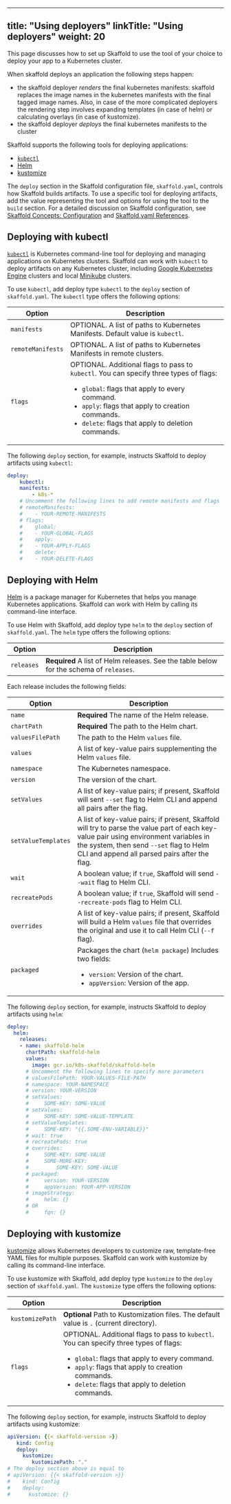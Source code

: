 
---
title: "Using deployers"
linkTitle: "Using deployers"
weight: 20
---

This page discusses how to set up Skaffold to use the tool of your choice
to deploy your app to a Kubernetes cluster.

When skaffold deploys an application the following steps happen: 

* the skaffold deployer _renders_ the final kubernetes manifests: skaffold replaces the image names in the kubernetes manifests with the final tagged image names. 
Also, in case of the more complicated deployers the rendering step involves expanding templates (in case of helm) or calculating overlays (in case of kustomize). 
* the skaffold deployer _deploys_ the final kubernetes manifests to the cluster

Skaffold supports the following tools for deploying applications:

* [`kubectl`](#deploying-with-kubectl) 
* [Helm](#deploying-with-helm) 
* [kustomize](#deploying-with-kustomize)

The `deploy` section in the Skaffold configuration file, `skaffold.yaml`,
controls how Skaffold builds artifacts. To use a specific tool for deploying
artifacts, add the value representing the tool and options for using the tool
to the `build` section. For a detailed discussion on Skaffold configuration,
see [Skaffold Concepts: Configuration](/docs/concepts/#configuration) and
[Skaffold.yaml References](/docs/references/config).

## Deploying with kubectl

[`kubectl`](https://kubernetes.io/docs/tasks/tools/install-kubectl/) is 
Kubernetes command-line tool for deploying and managing
applications on Kubernetes clusters. Skaffold can work with `kubectl` to
deploy artifacts on any Kubernetes cluster, including
[Google Kubernetes Engine](https://cloud.google.com/kubernetes-engine)
clusters and local [Minikube](https://github.com/kubernetes/minikube) clusters.

To use `kubectl`, add deploy type `kubectl` to the `deploy` section of
`skaffold.yaml`. The `kubectl` type offers the following options:

|Option|Description|
|----|----|
|`manifests`| OPTIONAL. A list of paths to Kubernetes Manifests. Default value is `kubectl`.|
|`remoteManifests`|OPTIONAL. A list of paths to Kubernetes Manifests in remote clusters.|
|`flags`| OPTIONAL. Additional flags to pass to `kubectl`. You can specify three types of flags: <ul> <li>`global`: flags that apply to every command.</li> <li>`apply`: flags that apply to creation commands.</li> <li>`delete`: flags that apply to deletion commands.</li><ul>|

The following `deploy` section, for example, instructs Skaffold to deploy
artifacts using `kubectl`:

```yaml
deploy:
    kubectl:
    manifests:
        - k8s-*
    # Uncomment the following lines to add remote manifests and flags
    # remoteManifests:
    #    - YOUR-REMOTE-MANIFESTS
    # flags:
    #    global:
    #    - YOUR-GLOBAL-FLAGS
    #    apply:
    #    - YOUR-APPLY-FLAGS
    #    delete:
    #    - YOUR-DELETE-FLAGS
```

## Deploying with Helm

[Helm](https://helm.sh/) is a package manager for Kubernetes that helps you
manage Kubernetes applications. Skaffold can work with Helm by calling its
command-line interface.

To use Helm with Skaffold, add deploy type `helm` to the `deploy` section
of `skaffold.yaml`. The `helm` type offers the following options:

|Option|Description|
|----|----|
|`releases`|<b>Required</b> A list of Helm releases. See the table below for the schema of `releases`.|

Each release includes the following fields:

|Option|Description|
|----|----|
|`name`| <b>Required</b> The name of the Helm release.|
|`chartPath`|<b>Required</b> The path to the Helm chart.|
|`valuesFilePath`| The path to the Helm `values` file.|
|`values`| A list of key-value pairs supplementing the Helm `values` file.|
|`namespace`| The Kubernetes namespace.|
|`version`| The version of the chart.|
|`setValues`| A list of key-value pairs; if present, Skaffold will sent `--set` flag to Helm CLI and append all pairs after the flag.|
|`setValueTemplates`| A list of key-value pairs; if present, Skaffold will try to parse the value part of each key-value pair using environment variables in the system, then send `--set` flag to Helm CLI and append all parsed pairs after the flag.|
|`wait`| A boolean value; if `true`, Skaffold will send `--wait` flag to Helm CLI.|
|`recreatePods`| A boolean value; if `true`, Skaffold will send `--recreate-pods` flag to Helm CLI.|
|`overrides`| A list of key-value pairs; if present, Skaffold will build a Helm `values` file that overrides the original and use it to call Helm CLI (`--f` flag).|
|`packaged`|Packages the chart (`helm package`) Includes two fields: <ul> <li>`version`: Version of the chart.</li> <li>`appVersion`: Version of the app.</li> </ul>| |`imageStrategy`|Add image configurations to the Helm `values` file. Includes one of the two following fields: <ul> <li> `fqn`: The image configuration uses the syntax `IMAGE-NAME=IMAGE-REPOSITORY:IMAGE-TAG`. </li> <li>`helm`: The image configuration uses the syntax `IMAGE-NAME.repository=IMAGE-REPOSITORY, IMAGE-NAME.tag=IMAGE-TAG`.</li> </ul> |

The following `deploy` section, for example, instructs Skaffold to deploy
artifacts using `helm`:

```yaml
deploy:
  helm:
    releases:
    - name: skaffold-helm
      chartPath: skaffold-helm
      values:
        image: gcr.io/k8s-skaffold/skaffold-helm
      # Uncomment the following lines to specify more parameters
      # valuesFilePath: YOUR-VALUES-FILE-PATH
      # namespace: YOUR-NAMESPACE
      # version: YOUR-VERSION
      # setValues:
      #     SOME-KEY: SOME-VALUE
      # setValues:
      #     SOME-KEY: SOME-VALUE-TEMPLATE
      # setValueTemplates:
      #     SOME-KEY: "{{.SOME-ENV-VARIABLE}}"
      # wait: true
      # recreatePods: true
      # overrides:
      #     SOME-KEY: SOME-VALUE
      #     SOME-MORE-KEY:
      #         SOME-KEY: SOME-VALUE
      # packaged:
      #     version: YOUR-VERSION
      #     appVersion: YOUR-APP-VERSION
      # imageStrategy:
      #     helm: {}
      # OR
      #     fqn: {}
```

## Deploying with kustomize

[kustomize](https://github.com/kubernetes-sigs/kustomize) allows Kubernetes
developers to customize raw, template-free YAML files for multiple purposes.
Skaffold can work with kustomize by calling its command-line interface.

To use kustomize with Skaffold, add deploy type `kustomize` to the `deploy`
section of `skaffold.yaml`. The `kustomize` type offers the following options:

|Option|Description|
|----|----|
|`kustomizePath`| <b>Optional</b> Path to Kustomization files. The default value is `.` (current directory).|
|`flags`| OPTIONAL. Additional flags to pass to `kubectl`. You can specify three types of flags: <ul> <li>`global`: flags that apply to every command.</li> <li>`apply`: flags that apply to creation commands.</li> <li>`delete`: flags that apply to deletion commands.</li> <ul> |

The following `deploy` section, for example, instructs Skaffold to deploy
artifacts using kustomize:

```yaml
apiVersion: {{< skaffold-version >}}
   kind: Config
   deploy:
     kustomize:
        kustomizePath: "."
# The deploy section above is equal to
# apiVersion: {{< skaffold-version >}}
#    kind: Config
#    deploy:
#      kustomize: {}
```
